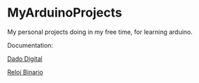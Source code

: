 # MyArduinoProjects
My personal projects doing in my free time, for learning arduino.

Documentation:


[Dado Digital](https://github.com/Elenadr/MyArduinoProjects/wiki/Dado-Digital)

[Reloj Binario](https://github.com/Elenadr/MyArduinoProjects/wiki/Reloj-binario)
